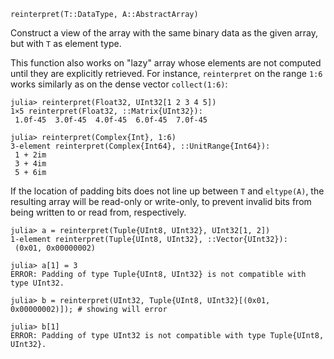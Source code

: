 ```
reinterpret(T::DataType, A::AbstractArray)
```

Construct a view of the array with the same binary data as the given array, but with `T` as element type.

This function also works on "lazy" array whose elements are not computed until they are explicitly retrieved. For instance, `reinterpret` on the range `1:6` works similarly as on the dense vector `collect(1:6)`:

```jldoctest
julia> reinterpret(Float32, UInt32[1 2 3 4 5])
1×5 reinterpret(Float32, ::Matrix{UInt32}):
 1.0f-45  3.0f-45  4.0f-45  6.0f-45  7.0f-45

julia> reinterpret(Complex{Int}, 1:6)
3-element reinterpret(Complex{Int64}, ::UnitRange{Int64}):
 1 + 2im
 3 + 4im
 5 + 6im
```

If the location of padding bits does not line up between `T` and `eltype(A)`, the resulting array will be read-only or write-only, to prevent invalid bits from being written to or read from, respectively.

```jldoctest
julia> a = reinterpret(Tuple{UInt8, UInt32}, UInt32[1, 2])
1-element reinterpret(Tuple{UInt8, UInt32}, ::Vector{UInt32}):
 (0x01, 0x00000002)

julia> a[1] = 3
ERROR: Padding of type Tuple{UInt8, UInt32} is not compatible with type UInt32.

julia> b = reinterpret(UInt32, Tuple{UInt8, UInt32}[(0x01, 0x00000002)]); # showing will error

julia> b[1]
ERROR: Padding of type UInt32 is not compatible with type Tuple{UInt8, UInt32}.
```
